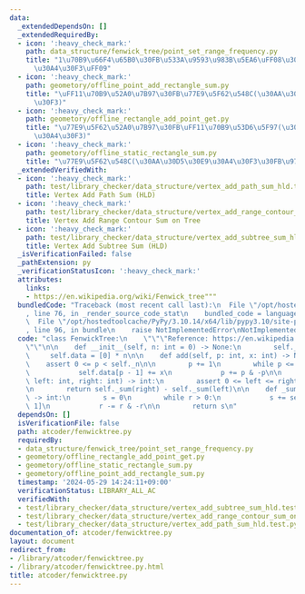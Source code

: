 ```yaml
---
data:
  _extendedDependsOn: []
  _extendedRequiredBy:
  - icon: ':heavy_check_mark:'
    path: data_structure/fenwick_tree/point_set_range_frequency.py
    title: "1\u70B9\u66F4\u65B0\u30FB\u533A\u9593\u983B\u5EA6\uFF08\u30AA\u30D5\u30E9\
      \u30A4\u30F3\uFF09"
  - icon: ':heavy_check_mark:'
    path: geometory/offline_point_add_rectangle_sum.py
    title: "\uFF11\u70B9\u52A0\u7B97\u30FB\u77E9\u5F62\u548C(\u30AA\u30D5\u30E9\u30A4\
      \u30F3)"
  - icon: ':heavy_check_mark:'
    path: geometory/offline_rectangle_add_point_get.py
    title: "\u77E9\u5F62\u52A0\u7B97\u30FB\uFF11\u70B9\u53D6\u5F97(\u30AA\u30D5\u30E9\
      \u30A4\u30F3)"
  - icon: ':heavy_check_mark:'
    path: geometory/offline_static_rectangle_sum.py
    title: "\u77E9\u5F62\u548C(\u30AA\u30D5\u30E9\u30A4\u30F3\u30FB\u9759\u7684)"
  _extendedVerifiedWith:
  - icon: ':heavy_check_mark:'
    path: test/library_checker/data_structure/vertex_add_path_sum_hld.test.py
    title: Vertex Add Path Sum (HLD)
  - icon: ':heavy_check_mark:'
    path: test/library_checker/data_structure/vertex_add_range_contour_sum_on_tree.test.py
    title: Vertex Add Range Contour Sum on Tree
  - icon: ':heavy_check_mark:'
    path: test/library_checker/data_structure/vertex_add_subtree_sum_hld.test.py
    title: Vertex Add Subtree Sum (HLD)
  _isVerificationFailed: false
  _pathExtension: py
  _verificationStatusIcon: ':heavy_check_mark:'
  attributes:
    links:
    - https://en.wikipedia.org/wiki/Fenwick_tree"""
  bundledCode: "Traceback (most recent call last):\n  File \"/opt/hostedtoolcache/PyPy/3.10.14/x64/lib/pypy3.10/site-packages/onlinejudge_verify/documentation/build.py\"\
    , line 76, in _render_source_code_stat\n    bundled_code = language.bundle(\n\
    \  File \"/opt/hostedtoolcache/PyPy/3.10.14/x64/lib/pypy3.10/site-packages/onlinejudge_verify/languages/python.py\"\
    , line 96, in bundle\n    raise NotImplementedError\nNotImplementedError\n"
  code: "class FenwickTree:\n    \"\"\"Reference: https://en.wikipedia.org/wiki/Fenwick_tree\"\
    \"\"\n\n    def __init__(self, n: int = 0) -> None:\n        self._n = n\n   \
    \     self.data = [0] * n\n\n    def add(self, p: int, x: int) -> None:\n    \
    \    assert 0 <= p < self._n\n\n        p += 1\n        while p <= self._n:\n\
    \            self.data[p - 1] += x\n            p += p & -p\n\n    def sum(self,\
    \ left: int, right: int) -> int:\n        assert 0 <= left <= right <= self._n\n\
    \n        return self._sum(right) - self._sum(left)\n\n    def _sum(self, r: int)\
    \ -> int:\n        s = 0\n        while r > 0:\n            s += self.data[r -\
    \ 1]\n            r -= r & -r\n\n        return s\n"
  dependsOn: []
  isVerificationFile: false
  path: atcoder/fenwicktree.py
  requiredBy:
  - data_structure/fenwick_tree/point_set_range_frequency.py
  - geometory/offline_rectangle_add_point_get.py
  - geometory/offline_static_rectangle_sum.py
  - geometory/offline_point_add_rectangle_sum.py
  timestamp: '2024-05-29 14:24:11+09:00'
  verificationStatus: LIBRARY_ALL_AC
  verifiedWith:
  - test/library_checker/data_structure/vertex_add_subtree_sum_hld.test.py
  - test/library_checker/data_structure/vertex_add_range_contour_sum_on_tree.test.py
  - test/library_checker/data_structure/vertex_add_path_sum_hld.test.py
documentation_of: atcoder/fenwicktree.py
layout: document
redirect_from:
- /library/atcoder/fenwicktree.py
- /library/atcoder/fenwicktree.py.html
title: atcoder/fenwicktree.py
---
```

